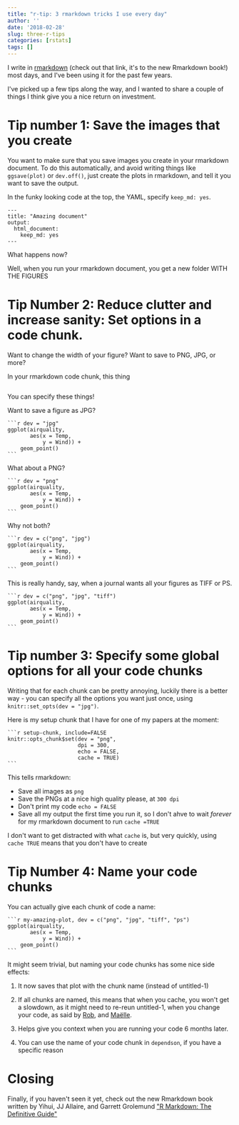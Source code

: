 ```yaml
---
title: "r-tip: 3 rmarkdown tricks I use every day"
author: ''
date: '2018-02-28'
slug: three-r-tips
categories: [rstats]
tags: []
---
```


I write in [rmarkdown](https://bookdown.org/yihui/rmarkdown/) (check out that link, it's to the new Rmarkdown book!) most days, and I've been using it for the past few years.

I've picked up a few tips along the way, and I wanted to share a couple of things I think give you a nice return on investment.

# Tip number 1: Save the images that you create

You want to make sure that you save images you create in your rmarkdown document. To do this automatically, and avoid writing things like `ggsave(plot)` or `dev.off()`, just create the plots in rmarkdown, and tell it you want to save the output.

In the funky looking code at the top, the YAML, specify `keep_md: yes`.

```
---
title: "Amazing document"
output:
  html_document:
    keep_md: yes
---
```

What happens now?

Well, when you run your rmarkdown document, you get a new folder WITH THE FIGURES


# Tip Number 2: Reduce clutter and increase sanity: Set options in a code chunk.

Want to change the width of your figure? Want to save to PNG, JPG, or more? 

In your rmarkdown code chunk, this thing

````

````

You can specify these things!

Want to save a figure as JPG? 

````
```r dev = "jpg"
ggplot(airquality,
       aes(x = Temp,
           y = Wind)) +
    geom_point()
```
````

What about a PNG?

````
```r dev = "png"
ggplot(airquality,
       aes(x = Temp,
           y = Wind)) +
    geom_point()
```
````

Why not both?

````
```r dev = c("png", "jpg")
ggplot(airquality,
       aes(x = Temp,
           y = Wind)) +
    geom_point()
```
````

This is really handy, say, when a journal wants all your figures as TIFF or PS.

````
```r dev = c("png", "jpg", "tiff")
ggplot(airquality,
       aes(x = Temp,
           y = Wind)) +
    geom_point()
```
````

# Tip number 3: Specify some global options for all your code chunks

Writing that for each chunk can be pretty annoying, luckily there is a better way - you can specify all the options you want just once, using `knitr::set_opts(dev = "jpg")`.

Here is my setup chunk that I have for one of my papers at the moment:

````
```r setup-chunk, include=FALSE
knitr::opts_chunk$set(dev = "png",
                      dpi = 300,
                      echo = FALSE,
                      cache = TRUE)
```
````

This tells rmarkdown:

- Save all images as `png`
- Save the PNGs at a nice high quality please, at `300 dpi`
- Don't print my code `echo = FALSE`
- Save all my output the first time you run it, so I don't ahve to wait _forever_ for my rmarkdown document to run `cache =TRUE`

I don't want to get distracted with what `cache` is, but very quickly, using `cache TRUE` means that you don't have to create 

# Tip Number 4: Name your code chunks

You can actually give each chunk of code a name:

````
```r my-amazing-plot, dev = c("png", "jpg", "tiff", "ps")
ggplot(airquality,
       aes(x = Temp,
           y = Wind)) +
    geom_point()
```
````

It might seem trivial, but naming your code chunks has some nice side effects:

1. It now saves that plot with the chunk name (instead of untitled-1)


2. If all chunks are named, this means that when you cache, you won't get a slowdown, as it might need to re-reun untitled-1, when you change your code, as said by [Rob](https://twitter.com/robjhyndman/status/894886426885578752), and [Maëlle](https://masalmon.eu/2017/08/08/chunkpets/).

3. Helps give you context when you are running your code 6 months later.

4. You can use the name of your code chunk in `dependson`, if you have a specific reason

# Closing

Finally, if you haven't seen it yet, check out the new Rmarkdown book written by Yihui, JJ Allaire, and Garrett Grolemund ["R Markdown: The Definitive Guide"](https://bookdown.org/yihui/rmarkdown/)

